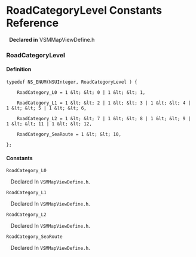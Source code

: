# RoadCategoryLevel Constants Reference

&nbsp;&nbsp;**Declared in** VSMMapViewDefine.h  

### RoadCategoryLevel

#### Definition
    typedef NS_ENUM(NSUInteger, RoadCategoryLevel ) {   
        
        RoadCategory_L0 = 1 &lt; &lt; 0 | 1 &lt; &lt; 1,
        
        RoadCategory_L1 = 1 &lt; &lt; 2 | 1 &lt; &lt; 3 | 1 &lt; &lt; 4 | 1 &lt; &lt; 5 | 1 &lt; &lt; 6,
        
        RoadCategory_L2 = 1 &lt; &lt; 7 | 1 &lt; &lt; 8 | 1 &lt; &lt; 9 | 1 &lt; &lt; 11 | 1 &lt; &lt; 12,
        
        RoadCategory_SeaRoute = 1 &lt; &lt; 10,
        
    };

#### Constants

<a name="" title="RoadCategory_L0"></a><code>RoadCategory_L0</code>

&nbsp;&nbsp;&nbsp;Declared In `VSMMapViewDefine.h`.

<a name="" title="RoadCategory_L1"></a><code>RoadCategory_L1</code>

&nbsp;&nbsp;&nbsp;Declared In `VSMMapViewDefine.h`.

<a name="" title="RoadCategory_L2"></a><code>RoadCategory_L2</code>

&nbsp;&nbsp;&nbsp;Declared In `VSMMapViewDefine.h`.

<a name="" title="RoadCategory_SeaRoute"></a><code>RoadCategory_SeaRoute</code>

&nbsp;&nbsp;&nbsp;Declared In `VSMMapViewDefine.h`.

